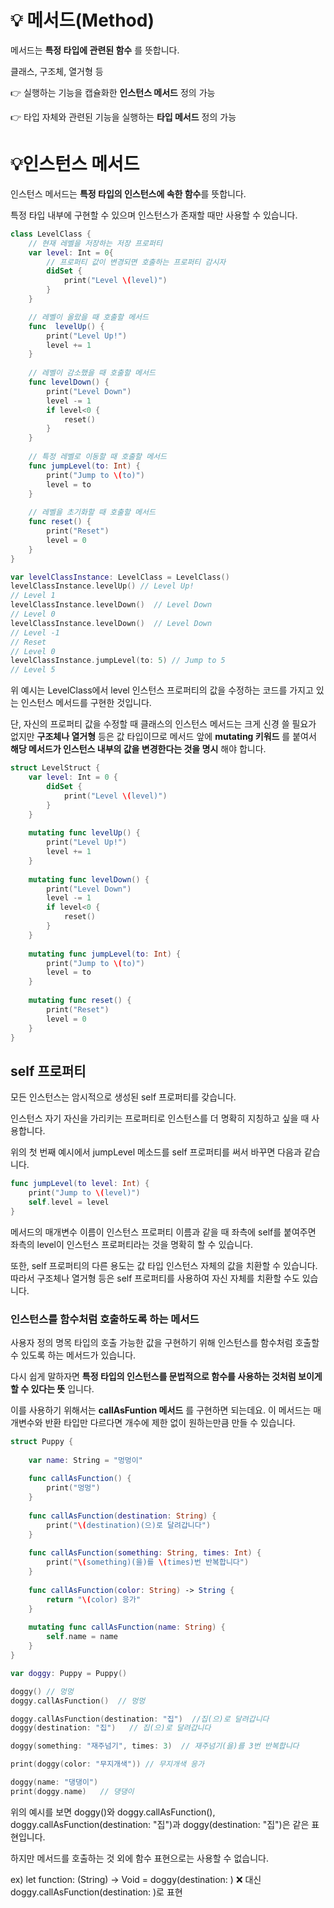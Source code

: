 # 💡 메서드(Method)

메서드는 **특정 타입에 관련된 함수** 를 뜻합니다.

클래스, 구조체, 열거형 등

👉 실행하는 기능을 캡슐화한 **인스턴스 메서드** 정의 가능

👉 타입 자체와 관련된 기능을 실행하는 **타입 메서드** 정의 가능

# 💡인스턴스 메서드

인스턴스 메서드는 **특정 타입의 인스턴스에 속한 함수**를 뜻합니다.

특정 타입 내부에 구현할 수 있으며 인스턴스가 존재할 때만 사용할 수 있습니다.

```Swift
class LevelClass {
    // 현재 레벨을 저장하는 저장 프로퍼티
    var level: Int = 0{
        // 프로퍼티 값이 변경되면 호출하는 프로퍼티 감시자
        didSet {
            print("Level \(level)")
        }
    }

    // 레벨이 올랐을 때 호출할 메서드
    func  levelUp() {
        print("Level Up!")
        level += 1
    }
    
    // 레벨이 감소했을 때 호출할 메서드
    func levelDown() {
        print("Level Down")
        level -= 1
        if level<0 {
            reset()
        }
    }
    
    // 특정 레벨로 이동할 때 호출할 메서드
    func jumpLevel(to: Int) {
        print("Jump to \(to)")
        level = to
    }
    
    // 레벨을 초기화할 때 호출할 메서드
    func reset() {
        print("Reset")
        level = 0
    }
}

var levelClassInstance: LevelClass = LevelClass()
levelClassInstance.levelUp() // Level Up!
// Level 1
levelClassInstance.levelDown()  // Level Down
// Level 0
levelClassInstance.levelDown()  // Level Down
// Level -1
// Reset
// Level 0
levelClassInstance.jumpLevel(to: 5) // Jump to 5
// Level 5

```

위 예시는 LevelClass에서 level 인스턴스 프로퍼티의 값을 수정하는 코드를 가지고 있는 인스턴스 메서드를 구현한 것입니다.

단, 자신의 프로퍼티 값을 수정할 때 클래스의 인스턴스 메서드는 크게 신경 쓸 필요가 없지만 **구조체나 열거형** 등은 값 타입이므로 메서드 앞에 **mutating 키워드** 를 붙여서 **해당 메서드가 인스턴스 내부의 값을 변경한다는 것을 명시** 해야 합니다.

```Swift
struct LevelStruct {
    var level: Int = 0 {
        didSet {
            print("Level \(level)")
        }
    }
    
    mutating func levelUp() {
        print("Level Up!")
        level += 1
    }
    
    mutating func levelDown() {
        print("Level Down")
        level -= 1
        if level<0 {
            reset()
        }
    }
    
    mutating func jumpLevel(to: Int) {
        print("Jump to \(to)")
        level = to
    }
    
    mutating func reset() {
        print("Reset")
        level = 0
    }
}
```

## self 프로퍼티

모든 인스턴스는 암시적으로 생성된 self 프로퍼티를 갖습니다.

인스턴스 자기 자신을 가리키는 프로퍼티로 인스턴스를 더 명확히 지칭하고 싶을 때 사용합니다.

위의 첫 번째 예시에서 jumpLevel 메소드를 self 프로퍼티를 써서 바꾸면 다음과 같습니다.

```Swift
func jumpLevel(to level: Int) {
	print("Jump to \(level)")
    self.level = level
}
```

메서드의 매개변수 이름이 인스턴스 프로퍼티 이름과 같을 때 좌측에 self를 붙여주면 좌측의 level이 인스턴스 프로퍼티라는 것을 명확히 할 수 있습니다.

또한, self 프로퍼티의 다른 용도는 값 타입 인스턴스 자체의 값을 치환할 수 있습니다. 따라서 구조체나 열거형 등은 self 프로퍼티를 사용하여 자신 자체를 치환할 수도 있습니다.

### 인스턴스를 함수처럼 호출하도록 하는 메서드

사용자 정의 명목 타입의 호출 가능한 값을 구현하기 위해 인스턴스를 함수처럼 호출할 수 있도록 하는 메서드가 있습니다.

다시 쉽게 말하자면 **특정 타입의 인스턴스를 문법적으로 함수를 사용하는 것처럼 보이게 할 수 있다는 뜻** 입니다.

이를 사용하기 위해서는 **callAsFuntion 메서드** 를 구현하면 되는데요. 이 메서드는 매개변수와 반환 타입만 다르다면 개수에 제한 없이 원하는만큼 만들 수 있습니다.

```Swift
struct Puppy {
    
    var name: String = "멍멍이"
    
    func callAsFunction() {
        print("멍멍")
    }
    
    func callAsFunction(destination: String) {
        print("\(destination)(으)로 달려갑니다")
    }
    
    func callAsFunction(something: String, times: Int) {
        print("\(something)(을)를 \(times)번 반복합니다")
    }
    
    func callAsFunction(color: String) -> String {
        return "\(color) 응가"
    }
    
    mutating func callAsFunction(name: String) {
        self.name = name
    }
}

var doggy: Puppy = Puppy()

doggy() // 멍멍
doggy.callAsFunction()  // 멍멍

doggy.callAsFunction(destination: "집")  //집(으)로 달려갑니다
doggy(destination: "집")   // 집(으)로 달려갑니다

doggy(something: "재주넘기", times: 3)  // 재주넘기(을)를 3번 반복합니다

print(doggy(color: "무지개색")) // 무지개색 응가

doggy(name: "댕댕이")
print(doggy.name)   // 댕댕이
```

위의 예시를 보면 doggy()와 doggy.callAsFunction(), doggy.callAsFunction(destination: "집")과 doggy(destination: "집")은 같은 표현입니다.

하지만 메서드를 호출하는 것 외에 함수 표현으로는 사용할 수 없습니다.

ex) let function: (String) -> Void = doggy(destination: ) ❌ 대신 doggy.callAsFunction(destination: )로 표현
